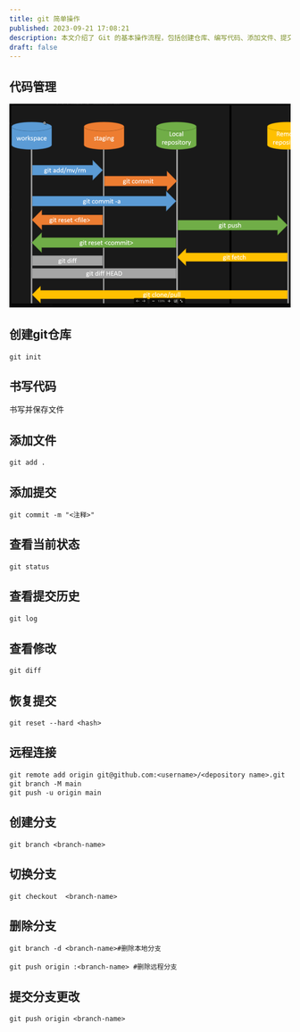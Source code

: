 ```yaml
---
title: git 简单操作
published: 2023-09-21 17:08:21
description: 本文介绍了 Git 的基本操作流程，包括创建仓库、编写代码、添加文件、提交修改、查看状态、查看提交历史和恢复提交等操作。还包括了远程连接、创建分支、切换分支和删除分支等相关操作。通过这些简单的 Git 命令，你可以更好地管理和控制你的代码版本
draft: false
---
```


## 代码管理

![image-20230921094200045](image-20230921094200045.png)

## 创建git仓库

```shell
git init
```

## 书写代码

书写并保存文件

## 添加文件

```shell
git add .
```

## 添加提交

```shell
git commit -m "<注释>"
```

## 查看当前状态

```shell
git status
```

## 查看提交历史

```c
git log
```

## 查看修改

```c
git diff
```

## 恢复提交

```shell
git reset --hard <hash>
```

## 远程连接

```shell
git remote add origin git@github.com:<username>/<depository name>.git
git branch -M main
git push -u origin main
```

## 创建分支

```shell
git branch <branch-name>
```

## 切换分支

```shell
git checkout  <branch-name>
```

## 删除分支

```shell
git branch -d <branch-name>#删除本地分支

git push origin :<branch-name> #删除远程分支
```

## 提交分支更改

```shell
git push origin <branch-name>
```

